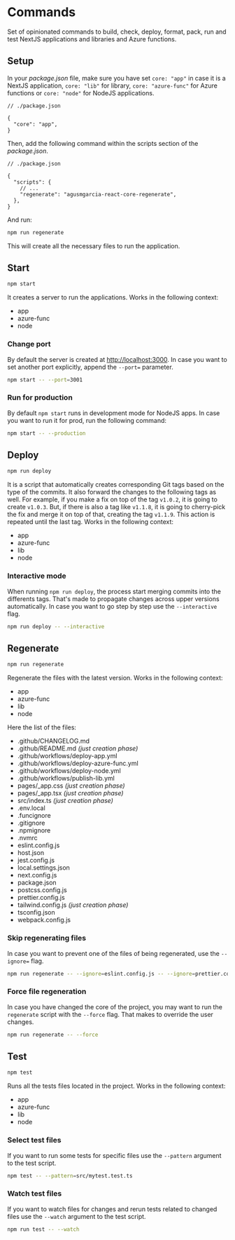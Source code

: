 # Commands

Set of opinionated commands to build, check, deploy, format, pack, run and test NextJS applications and libraries and Azure functions.

## Setup

In your _package.json_ file, make sure you have set `core: "app"` in case it is a NextJS application, `core: "lib"` for library, `core: "azure-func"` for Azure functions or `core: "node"` for NodeJS applications.

```jsonc
// ./package.json

{
  "core": "app",
}
```

Then, add the following command within the scripts section of the _package.json_.

```jsonc
// ./package.json

{
  "scripts": {
    // ...
    "regenerate": "agusmgarcia-react-core-regenerate",
  },
}
```

And run:

```bash
npm run regenerate
```

This will create all the necessary files to run the application.

## Start

```bash
npm start
```

It creates a server to run the applications. Works in the following context:

- app
- azure-func
- node

### Change port

By default the server is created at <http://localhost:3000>. In case you want to set another port explicitly, append the `--port=` parameter.

```bash
npm start -- --port=3001
```

### Run for production

By default `npm start` runs in development mode for NodeJS apps. In case you want to run it for prod, run the following command:

```bash
npm start -- --production
```

## Deploy

```bash
npm run deploy
```

It is a script that automatically creates corresponding Git tags based on the type of the commits. It also forward the changes to the following tags as well. For example, if you make a fix on top of the tag `v1.0.2`, it is going to create `v1.0.3`. But, if there is also a tag like `v1.1.8`, it is going to cherry-pick the fix and merge it on top of that, creating the tag `v1.1.9`. This action is repeated until the last tag. Works in the following context:

- app
- azure-func
- lib
- node

### Interactive mode

When running `npm run deploy`, the process start merging commits into the differents tags. That's made to propagate changes across upper versions automatically. In case you want to go step by step use the `--interactive` flag.

```bash
npm run deploy -- --interactive
```

## Regenerate

```bash
npm run regenerate
```

Regenerate the files with the latest version. Works in the following context:

- app
- azure-func
- lib
- node

Here the list of the files:

- .github/CHANGELOG.md
- .github/README.md _(just creation phase)_
- .github/workflows/deploy-app.yml
- .github/workflows/deploy-azure-func.yml
- .github/workflows/deploy-node.yml
- .github/workflows/publish-lib.yml
- pages/\_app.css _(just creation phase)_
- pages/\_app.tsx _(just creation phase)_
- src/index.ts _(just creation phase)_
- .env.local
- .funcignore
- .gitignore
- .npmignore
- .nvmrc
- eslint.config.js
- host.json
- jest.config.js
- local.settings.json
- next.config.js
- package.json
- postcss.config.js
- prettier.config.js
- tailwind.config.js _(just creation phase)_
- tsconfig.json
- webpack.config.js

### Skip regenerating files

In case you want to prevent one of the files of being regenerated, use the `--ignore=` flag.

```bash
npm run regenerate -- --ignore=eslint.config.js -- --ignore=prettier.config.js
```

### Force file regeneration

In case you have changed the core of the project, you may want to run the `regenerate` script with the `--force` flag. That makes to override the user changes.

```bash
npm run regenerate -- --force
```

## Test

```bash
npm test
```

Runs all the tests files located in the project. Works in the following context:

- app
- azure-func
- lib
- node

### Select test files

If you want to run some tests for specific files use the `--pattern` argument to the test script.

```bash
npm test -- --pattern=src/mytest.test.ts
```

### Watch test files

If you want to watch files for changes and rerun tests related to changed files use the `--watch` argument to the test script.

```bash
npm run test -- --watch
```

